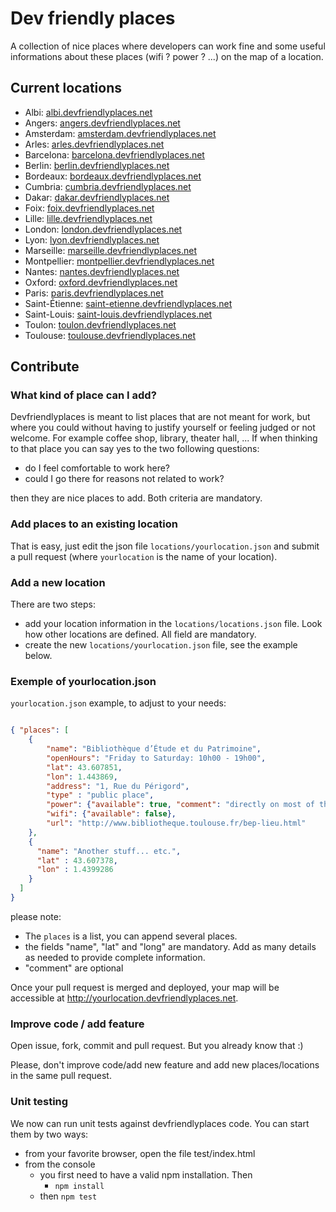 Dev friendly places
===================
A collection of nice places where developers can work fine and some useful informations about these places (wifi ? power ? ...) on the map of a location.

Current locations
-----------------
 - Albi: [albi.devfriendlyplaces.net][albi]
 - Angers: [angers.devfriendlyplaces.net][angers]
 - Amsterdam: [amsterdam.devfriendlyplaces.net][amsterdam]
 - Arles: [arles.devfriendlyplaces.net][arles]
 - Barcelona: [barcelona.devfriendlyplaces.net][barcelona]
 - Berlin: [berlin.devfriendlyplaces.net][berlin]
 - Bordeaux: [bordeaux.devfriendlyplaces.net][bordeaux]
 - Cumbria: [cumbria.devfriendlyplaces.net][cumbria]
 - Dakar: [dakar.devfriendlyplaces.net][dakar]
 - Foix: [foix.devfriendlyplaces.net][foix]
 - Lille: [lille.devfriendlyplaces.net][lille]
 - London: [london.devfriendlyplaces.net][london]
 - Lyon: [lyon.devfriendlyplaces.net][lyon]
 - Marseille: [marseille.devfriendlyplaces.net][marseille]
 - Montpellier: [montpellier.devfriendlyplaces.net][montpellier]
 - Nantes: [nantes.devfriendlyplaces.net][nantes]
 - Oxford: [oxford.devfriendlyplaces.net][oxford]
 - Paris: [paris.devfriendlyplaces.net][paris]
 - Saint-Étienne: [saint-etienne.devfriendlyplaces.net][saint-etienne]
 - Saint-Louis: [saint-louis.devfriendlyplaces.net][saint-louis]
 - Toulon: [toulon.devfriendlyplaces.net][toulon]
 - Toulouse: [toulouse.devfriendlyplaces.net][toulouse]

Contribute
----------
### What kind of place can I add?
Devfriendlyplaces is meant to list places that are not meant for work, but where you could without having to justify yourself or feeling judged or not welcome.
For example coffee shop, library, theater hall, ...
If when thinking to that place you can say yes to the two following questions:

* do I feel comfortable to work here?
* could I go there for reasons not related to work?

then they are nice places to add. Both criteria are mandatory.

### Add places to an existing location
That is easy, just edit the json file `locations/yourlocation.json` and submit a pull request (where `yourlocation` is the name of your location).

### Add a new location
There are two steps:

* add your location information in the `locations/locations.json` file. Look how other locations are defined. All field are mandatory.
* create the new `locations/yourlocation.json` file, see the example below.

### Exemple of yourlocation.json
``yourlocation.json`` example, to adjust to your needs:

```json

{ "places": [
    {
        "name": "Bibliothèque d’Étude et du Patrimoine",
        "openHours": "Friday to Saturday: 10h00 - 19h00",
        "lat": 43.607851,
        "lon": 1.443869,
        "address": "1, Rue du Périgord",
        "type" : "public place",
        "power": {"available": true, "comment": "directly on most of the tables"},
        "wifi": {"available": false},
        "url": "http://www.bibliotheque.toulouse.fr/bep-lieu.html"
    },
    {
      "name": "Another stuff... etc.",
      "lat" : 43.607378,
      "lon" : 1.4399286
    }
  ]
}

```

please note:

* The ``places`` is a list, you can append several places.
* the fields "name", "lat" and "long" are mandatory. Add as many details as needed to provide complete information.
* "comment" are optional

Once your pull request is merged and deployed, your map will be accessible at http://yourlocation.devfriendlyplaces.net.


### Improve code / add feature
Open issue, fork, commit and pull request. But you already know that :)

Please, don't improve code/add new feature and add new places/locations in the same pull request.

### Unit testing
We now can run unit tests against devfriendlyplaces code. You can start them by two ways:
* from your favorite browser, open the file test/index.html
* from the console
  * you first need to have a valid npm installation. Then
    * `npm install`
  * then `npm test`

[albi]: http://albi.devfriendlyplaces.net
[angers]: http://angers.devfriendlyplaces.net
[amsterdam]: http://amsterdam.devfriendlyplaces.net
[arles]: http://arles.devfriendlyplaces.net
[barcelona]: http://barcelona.devfriendlyplaces.net
[berlin]: http://berlin.devfriendlyplaces.net
[bordeaux]: http://bordeaux.devfriendlyplaces.net
[cote-basque]: http://cote-basque.devfriendlyplaces.net
[cumbria]: http://cumbria.devfriendlyplaces.net
[dakar]: http://dakar.devfriendlyplaces.net
[foix]: http://foix.devfriendlyplaces.net
[lille]: http://lille.devfriendlyplaces.net
[london]: http://london.devfriendlyplaces.net
[lyon]: http://lyon.devfriendlyplaces.net
[marseille]: http://marseille.devfriendlyplaces.net
[montauban]: http://montauban.devfriendlyplaces.net
[montpellier]: http://montpellier.devfriendlyplaces.net
[nantes]: http://nantes.devfriendlyplaces.net
[oxford]: http://oxford.devfriendlyplaces.net
[paris]: http://paris.devfriendlyplaces.net
[pays-cathare]: http://pays-cathare.devfriendlyplaces.net
[saint-etienne]: http://saint-etienne.devfriendlyplaces.net
[saint-louis]: http://saint-louis.devfriendlyplaces.net
[toulouse]: http://toulouse.devfriendlyplaces.net
[toulon]: http://toulon.devfriendlyplaces.net
